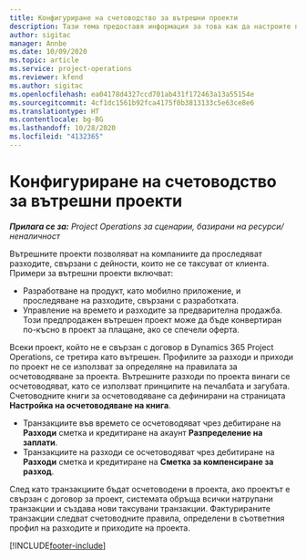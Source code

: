 ```yaml
---
title: Конфигуриране на счетоводство за вътрешни проекти
description: Тази тема предоставя информация за това как да настроите практики за счетоводство за вътрешни проекти в Project Operations.
author: sigitac
manager: Annbe
ms.date: 10/09/2020
ms.topic: article
ms.service: project-operations
ms.reviewer: kfend
ms.author: sigitac
ms.openlocfilehash: ea04178d4327ccd701ab431f172463a13a55154e
ms.sourcegitcommit: 4cf1dc1561b92fca4175f0b3813133c5e63ce8e6
ms.translationtype: HT
ms.contentlocale: bg-BG
ms.lasthandoff: 10/28/2020
ms.locfileid: "4132365"
---
```

# <a name="configure-accounting-for-internal-projects"></a>Конфигуриране на счетоводство за вътрешни проекти

_**Прилага се за:** Project Operations за сценарии, базирани на ресурси/неналичност_

Вътрешните проекти позволяват на компаниите да проследяват разходите, свързани с дейности, които не се таксуват от клиента. Примери за вътрешни проекти включват:

- Разработване на продукт, като мобилно приложение, и проследяване на разходите, свързани с разработката.
- Управление на времето и разходите за предварителна продажба. Този предпродажен вътрешен проект може да бъде конвертиран по-късно в проект за плащане, ако се спечели оферта.

Всеки проект, който не е свързан с договор в Dynamics 365 Project Operations, се третира като вътрешен. Профилите за разходи и приходи по проект не се използват за определяне на правилата за осчетоводяване за проекта. Вътрешните разходи по проекта винаги се осчетоводяват, като се използват принципите на печалбата и загубата. Счетоводните книги за осчетоводяване са дефинирани на страницата **Настройка на осчетоводяване на книга**.

- Транзакциите във времето се осчетоводяват чрез дебитиране на **Разходи** сметка и кредитиране на акаунт **Разпределение на заплати**.
- Транзакциите на разходи се осчетоводяват чрез дебитиране на **Разходи** сметка и кредитиране на **Сметка за компенсиране за разход**.

След като транзакциите бъдат осчетоводени в проекта, ако проектът е свързан с договор за проект, системата обръща всички натрупани транзакции и създава нови таксувани транзакции. Фактурираните транзакции следват счетоводните правила, определени в съответния профил на разходите и приходите на проекта.




[!INCLUDE[footer-include](../includes/footer-banner.md)]